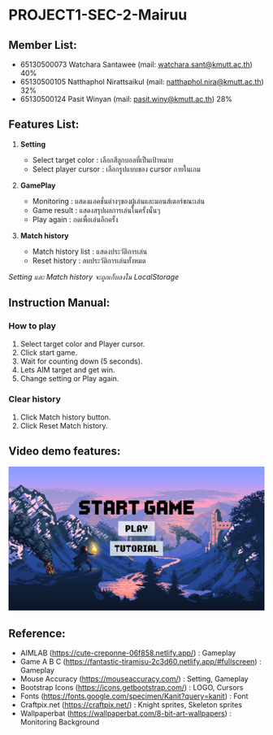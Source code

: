 # PROJECT1-SEC-2-Mairuu

## Member List:

- 65130500073 Watchara Santawee (mail: watchara.sant@kmutt.ac.th) 40%
- 65130500105 Natthaphol Nirattsaikul (mail: natthaphol.nira@kmutt.ac.th) 32%
- 65130500124 Pasit  Winyan (mail: pasit.winy@kmutt.ac.th) 28%

## Features List:

1. **Setting**
   - Select target color : เลือกสีลูกบอลที่เป็นเป้าหมาย
   - Select player cursor : เลือกรูปแบบของ cursor ภายในเกม
  
2. **GamePlay**
   - Monitoring : แสดงแอคชั่นต่างๆของผู้เล่นและมอนส์เตอร์ขณะเล่น
   - Game result : แสดงสรุปผลการเล่นในครั้งนั้นๆ
   - Play again : กดเพื่อเล่นอีกครั้ง
  
3. **Match history**
   - Match history list : แสดงประวัติการเล่น
   - Reset history : ลบประวัติการเล่นทั้งหมด

*Setting และ Match history จะถูกเก็บลงใน LocalStorage*

## Instruction Manual:

### How to play
1. Select target color and Player cursor.
2. Click start game.
3. Wait for counting down (5 seconds).
4. Lets AIM target and get win.
5. Change setting or Play again.
   
### Clear history
1. Click Match history button.
2. Click Reset Match history.

## Video demo features:

![](docs/prototypes/v1/home.png)

## Reference:

- AIMLAB (https://cute-creponne-06f858.netlify.app/) : Gameplay
- Game A B C (https://fantastic-tiramisu-2c3d60.netlify.app/#fullscreen) : Gameplay
- Mouse Accuracy (https://mouseaccuracy.com/) : Setting, Gameplay
- Bootstrap Icons (https://icons.getbootstrap.com/) : LOGO, Cursors
- Fonts (https://fonts.google.com/specimen/Kanit?query=kanit) : Font
- Craftpix.net (https://craftpix.net/) : Knight sprites, Skeleton sprites
- Wallpaperbat (https://wallpaperbat.com/8-bit-art-wallpapers) : Monitoring Background

  

